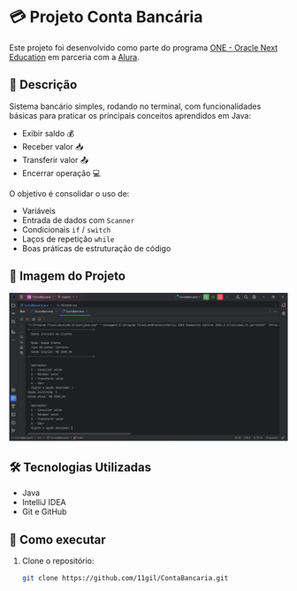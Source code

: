 # 💳 Projeto Conta Bancária

Este projeto foi desenvolvido como parte do programa [ONE - Oracle Next Education](https://www.oracle.com/br/education/oracle-next-education/) em parceria com a [Alura](https://www.alura.com.br/).

## 📌 Descrição

Sistema bancário simples, rodando no terminal, com funcionalidades básicas para praticar os principais conceitos aprendidos em Java:

- Exibir saldo 💰
- Receber valor 📥
- Transferir valor 📤
- Encerrar operação 💻

O objetivo é consolidar o uso de:

- Variáveis
- Entrada de dados com `Scanner`
- Condicionais `if` / `switch`
- Laços de repetição `while`
- Boas práticas de estruturação de código

## 📸 Imagem do Projeto

![Tela do projeto rodando no IntelliJ](/print-intellij.png)

## 🛠️ Tecnologias Utilizadas

- Java
- IntelliJ IDEA
- Git e GitHub

## 🚀 Como executar

1. Clone o repositório:
   ```bash
   git clone https://github.com/11gil/ContaBancaria.git
